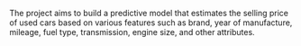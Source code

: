 The project aims to build a predictive model that estimates the selling price of used cars based on various features such as brand, year of manufacture, mileage, fuel type, transmission, engine size, and other attributes.
